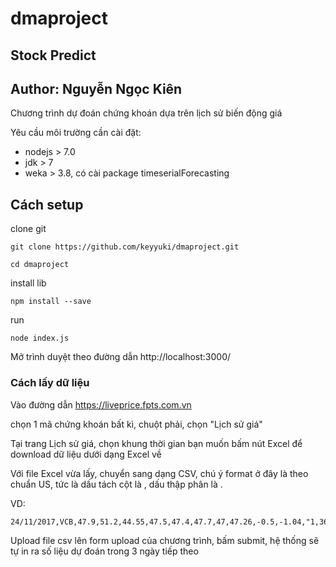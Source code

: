 # dmaproject

## Stock Predict

## Author: Nguyễn Ngọc Kiên

Chương trình dự đoán chứng khoán dựa trên lịch sử biến động giá 

Yêu cầu môi trường cần cài đặt:
- nodejs > 7.0
- jdk > 7
- weka > 3.8, có cài package timeserialForecasting

## Cách setup

clone git
```
git clone https://github.com/keyyuki/dmaproject.git
```

```
cd dmaproject
```
install lib
```
npm install --save
```
run
```
node index.js
```
Mở trình duyệt theo đường dẫn http://localhost:3000/

### Cách lấy dữ liệu

Vào đường dẫn https://liveprice.fpts.com.vn

chọn 1 mã chứng khoán bất kì, chuột phải, chọn "Lịch sử giá"

Tại trang Lịch sử giá, chọn khung thời gian bạn muốn bấm nút Excel để download dữ liệu dưới dạng Excel về

Với file Excel vừa lấy, chuyển sang dạng CSV, chú ý format ở đây là theo chuẩn US, tức là dấu tách cột là , dấu thập phân là .

VD:
```
24/11/2017,VCB,47.9,51.2,44.55,47.5,47.4,47.7,47,47.26,-0.5,-1.04,"1,363,450","281,000","1,644,450","64,443","13,101","77,544"
```

Upload file csv lên form upload của chương trình, bấm submit, hệ thống sẽ tự in ra số liệu dự đoán trong 3 ngày tiếp theo

